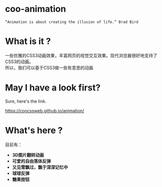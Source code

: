 # coo-animation
```
“Animation is about creating the illusion of life.” Brad Bird
```

# What is it ?
一些优雅的CSS3动画效果，丰富网页的视觉交互效果。现代浏览器很好地支持了CSS3的动画。<br />
所以，我们可以基于CSS3做一些有意思的动画

# May I have a look first?

Sure, here's the link.

https://coocssweb.github.io/animation/


# What's here ?
目前有：
* **3D图片翻转动画**
* **可爱的自由落体反弹**
* **又见雪飘过，飘于深深记忆中**
* **球球反弹**
* **糖果按钮**
